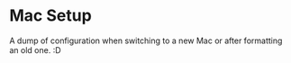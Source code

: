 # Mac Setup

A dump of configuration when switching to a new Mac or after formatting an old one. :D
